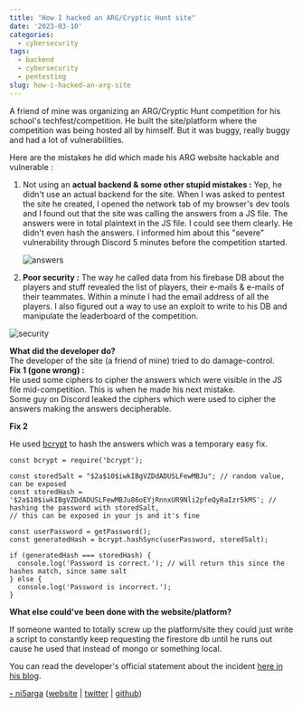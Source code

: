 ```yaml
---
title: "How I hacked an ARG/Cryptic Hunt site"
date: '2023-03-10'
categories:
  - cybersecurity 
tags:
  - backend
  - cybersecurity
  - pentesting
slug: how-i-hacked-an-arg-site
---
```


A friend of mine was organizing an ARG/Cryptic Hunt competition for his school's techfest/competition. He built the site/platform where the competition was being hosted all by himself. But it was buggy, really buggy and had a lot of vulnerabilities.

Here are the mistakes he did which made his ARG website hackable and vulnerable :  
  
1. Not using an **actual backend & some other stupid mistakes :** Yep, he didn't use an actual backend for the site. When I was asked to pentest the site he created, I opened the network tab of my browser's dev tools and I found out that the site was calling the answers from a JS file. The answers were in total plaintext in the JS file. I could see them clearly. He didn't even hash the answers. I informed him about this "severe" vulnerability through Discord 5 minutes before the competition started.

      ![answers](https://i.imgur.com/2umc2lW.png)


2. **Poor security :** The way he called data from his firebase DB about the players and stuff revealed the list of players, their e-mails & e-mails of their teammates. Within a minute I had the email address of all the players. I also figured out a way to use an exploit to write to his DB and manipulate the leaderboard of the competition.

![security](https://i.imgur.com/M6pn6p2.png)

**What did the developer do?**  
The developer of the site (a friend of mine) tried to do damage-control.  
**Fix 1 (gone wrong) :**  
He used some ciphers to cipher the answers which were visible in the JS file mid-competition. This is when he made his next mistake.  
Some guy on Discord leaked the ciphers which were used to cipher the answers making the answers decipherable.

**Fix 2**

He used [bcrypt](https://www.npmjs.com/package/bcryptjs) to hash the answers which was a temporary easy fix.

```
const bcrypt = require('bcrypt');

const storedSalt = "$2a$10$iwkIBgVZDdADUSLFewMBJu"; // random value, can be exposed
const storedHash = '$2a$10$iwkIBgVZDdADUSLFewMBJu86oEYjRnnxUR9Nli2pfeQyRaIzr5kMS'; // hashing the password with storedSalt,
// this can be exposed in your js and it's fine

const userPassword = getPassword();
const generatedHash = bcrypt.hashSync(userPassword, storedSalt);

if (generatedHash === storedHash) {
  console.log('Password is correct.'); // will return this since the hashes match, since same salt
} else {
  console.log('Password is incorrect.');
}
```


**What else could've been done with the website/platform?**

If someone wanted to totally screw up the platform/site they could just write a script to constantly keep requesting the firestore db until he runs out cause he used that instead of mongo or something local.

You can read the developer's official statement about the incident [here in his blog](https://nam.is-a.dev/blog/how-to-not-make-quiz/).

[**-** ni5arga](https://github.com/ni5arga) ([website](https://nisarga.me) | [twitter](https://twitter.com/ni5arga) | [github](https://github.com/ni5arga))
